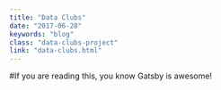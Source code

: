 ```yaml
---
title: "Data Clubs"
date: "2017-06-28"
keywords: "blog"
class: "data-clubs-project"
link: "data-clubs.html"
---
```


#If you are reading this, you know Gatsby is awesome!